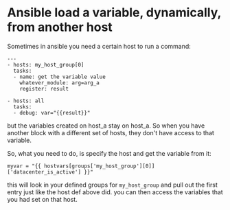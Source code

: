 # Ansible load a variable, dynamically, from another host

Sometimes in ansible you need a certain host to run a command:

```
---
- hosts: my_host_group[0] 
  tasks:
  - name: get the variable value
    whatever_module: arg=arg_a
    register: result

- hosts: all
  tasks:
  - debug: var="{{result}}"
```


but the variables created on host_a stay on host_a.  So when you 
have another block with a different set of hosts, they don't have
access to that variable.

So, what you need to do, is specify the host and get the variable from it:

```
myvar = "{{ hostvars[groups['my_host_group'][0]]['datacenter_is_active'] }}"
```

this will look in your defined groups for `my_host_group` and pull out the first entry
just like the host def above did.  you can then access the variables that you
had set on that host.
